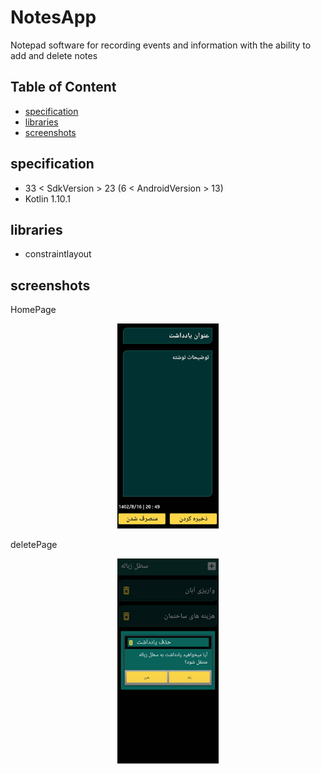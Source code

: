 # NotesApp
Notepad software for recording events and information with the ability to add and delete notes


## Table of Content 
- [specification](#specification)
- [libraries](#libraries)
- [screenshots](#screenshots)


## specification 
- 33 < SdkVersion > 23 (6 < AndroidVersion > 13)
- Kotlin 1.10.1



## libraries 
- constraintlayout



## screenshots

HomePage
<p align="center" width="100%">
    <img width="32%" src="screenshots/homePage.png">
</p>

deletePage
<p align="center" width="100%">
    <img width="32%" src="screenshots/deletePage.png">
</p>
